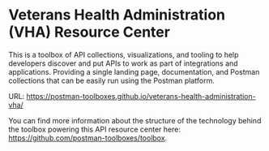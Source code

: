# Veterans Health Administration (VHA) Resource Center
This is a toolbox of API collections, visualizations, and tooling to help developers discover and put APIs to work as part of integrations and applications. Providing a single landing page, documentation, and Postman collections that can be easily run using the Postman platform.

URL: https://postman-toolboxes.github.io/veterans-health-administration-vha/

You can find more information about the structure of the technology behind the toolbox powering this API resource center here: https://github.com/postman-toolboxes/toolbox.
